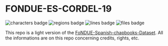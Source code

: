 # FONDUE-ES-CORDEL-19

![characters badge](badges/characters.svg) ![regions badge](badges/regions.svg) ![lines badge](badges/lines.svg) ![files badge](badges/files.svg)


This repo is a light version of the [FoNDUE-Spanish-chapbooks-Dataset](https://github.com/DesenrollandoElCordel/FoNDUE-Spanish-chapbooks-Dataset). All the informations are on this repo concerning credits, rights, etc.